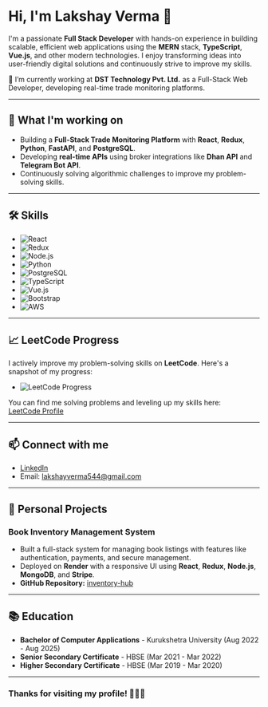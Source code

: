 # Hi, I'm Lakshay Verma 👋

I'm a passionate **Full Stack Developer** with hands-on experience in building scalable, efficient web applications using the **MERN** stack, **TypeScript**, **Vue.js**, and other modern technologies. I enjoy transforming ideas into user-friendly digital solutions and continuously strive to improve my skills.

🔭 I’m currently working at **DST Technology Pvt. Ltd.** as a Full-Stack Web Developer, developing real-time trade monitoring platforms.

---

## 🌱 **What I'm working on**
- Building a **Full-Stack Trade Monitoring Platform** with **React**, **Redux**, **Python**, **FastAPI**, and **PostgreSQL**.
- Developing **real-time APIs** using broker integrations like **Dhan API** and **Telegram Bot API**.
- Continuously solving algorithmic challenges to improve my problem-solving skills.

---

## 🛠️ **Skills**
- ![React](https://img.shields.io/badge/React-20232A?logo=react&style=flat-square)
- ![Redux](https://img.shields.io/badge/Redux-764ABC?logo=redux&style=flat-square)
- ![Node.js](https://img.shields.io/badge/Node.js-339933?logo=node.js&style=flat-square)
- ![Python](https://img.shields.io/badge/Python-3776AB?logo=python&style=flat-square)
- ![PostgreSQL](https://img.shields.io/badge/PostgreSQL-336791?logo=postgresql&style=flat-square)
- ![TypeScript](https://img.shields.io/badge/TypeScript-3178C6?logo=typescript&style=flat-square)
- ![Vue.js](https://img.shields.io/badge/Vue.js-4FC08D?logo=vue.js&style=flat-square)
- ![Bootstrap](https://img.shields.io/badge/Bootstrap-563D7C?logo=bootstrap&style=flat-square)
- ![AWS](https://img.shields.io/badge/AWS-232F3E?logo=amazon-aws&style=flat-square)

---

## 📈 **LeetCode Progress**
I actively improve my problem-solving skills on **LeetCode**. Here's a snapshot of my progress:

- ![LeetCode Progress](https://img.shields.io/badge/LeetCode-Progress-brightgreen?logo=leetcode&style=flat-square)

You can find me solving problems and leveling up my skills here:  
[LeetCode Profile](https://leetcode.com/u/lakshay_03/)

---

## 📫 **Connect with me**
- [LinkedIn](https://www.linkedin.com/in/lakshay-verma-dev/)
- Email: lakshayverma544@gmail.com

---

## 🚀 **Personal Projects**
### **Book Inventory Management System**
- Built a full-stack system for managing book listings with features like authentication, payments, and secure management.
- Deployed on **Render** with a responsive UI using **React**, **Redux**, **Node.js**, **MongoDB**, and **Stripe**.
- **GitHub Repository:** [inventory-hub](https://github.com/lakshayverma03/inventory-hub)

---

## 📚 **Education**
- **Bachelor of Computer Applications** - Kurukshetra University (Aug 2022 - Aug 2025)
- **Senior Secondary Certificate** - HBSE (Mar 2021 - Mar 2022)
- **Higher Secondary Certificate** - HBSE (Mar 2019 - Mar 2020)

---

### Thanks for visiting my profile! 👨‍💻🚀
